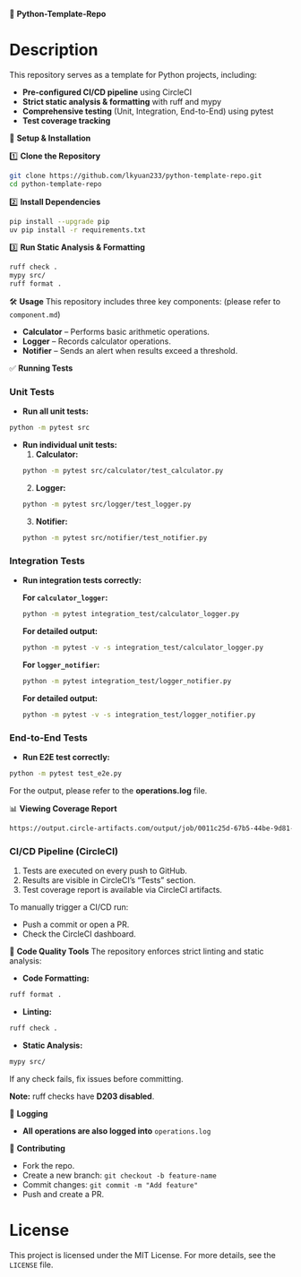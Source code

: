 🚀 **Python-Template-Repo**

# Description
This repository serves as a template for Python projects, including:
- **Pre-configured CI/CD pipeline** using CircleCI
- **Strict static analysis & formatting** with ruff and mypy
- **Comprehensive testing** (Unit, Integration, End-to-End) using pytest
- **Test coverage tracking**

📌 **Setup & Installation**

1️⃣ **Clone the Repository**
```sh
git clone https://github.com/lkyuan233/python-template-repo.git
cd python-template-repo
```

2️⃣ **Install Dependencies**
```sh
pip install --upgrade pip
uv pip install -r requirements.txt
```

3️⃣ **Run Static Analysis & Formatting**
```sh
ruff check .
mypy src/
ruff format .
```

🛠️ **Usage**
This repository includes three key components: (please refer to `component.md`)
- **Calculator** – Performs basic arithmetic operations.
- **Logger** – Records calculator operations.
- **Notifier** – Sends an alert when results exceed a threshold.

✅ **Running Tests**

### **Unit Tests**

- **Run all unit tests:**
```sh
python -m pytest src
```

- **Run individual unit tests:**
  1. **Calculator:**
  ```sh
  python -m pytest src/calculator/test_calculator.py
  ```
  2. **Logger:**
  ```sh
  python -m pytest src/logger/test_logger.py
  ```
  3. **Notifier:**
  ```sh
  python -m pytest src/notifier/test_notifier.py
  ```

### **Integration Tests**

- **Run integration tests correctly:**

  **For `calculator_logger`:**
  ```sh
  python -m pytest integration_test/calculator_logger.py
  ```
  **For detailed output:**
  ```sh
  python -m pytest -v -s integration_test/calculator_logger.py
  ```

  **For `logger_notifier`:**
  ```sh
  python -m pytest integration_test/logger_notifier.py
  ```
  **For detailed output:**
  ```sh
  python -m pytest -v -s integration_test/logger_notifier.py
  ```

### **End-to-End Tests**

- **Run E2E test correctly:**
```sh
python -m pytest test_e2e.py
```

For the output, please refer to the **operations.log** file.

📊 **Viewing Coverage Report**
```sh
https://output.circle-artifacts.com/output/job/0011c25d-67b5-44be-9d81-cdeb94aa7f68/artifacts/0/coverage_html/index.html
```

### **CI/CD Pipeline (CircleCI)**
1. Tests are executed on every push to GitHub.
2. Results are visible in CircleCI’s “Tests” section.
3. Test coverage report is available via CircleCI artifacts.

To manually trigger a CI/CD run:
- Push a commit or open a PR.
- Check the CircleCI dashboard.

📏 **Code Quality Tools**
The repository enforces strict linting and static analysis:
- **Code Formatting:**
```sh
ruff format .
```
- **Linting:**
```sh
ruff check .
```
- **Static Analysis:**
```sh
mypy src/
```

If any check fails, fix issues before committing.

**Note:** ruff checks have **D203 disabled**.

📜 **Logging**
- **All operations are also logged into** `operations.log`

🤝 **Contributing**
- Fork the repo.
- Create a new branch: `git checkout -b feature-name`
- Commit changes: `git commit -m "Add feature"`
- Push and create a PR.

# License
This project is licensed under the MIT License. For more details, see the `LICENSE` file.


